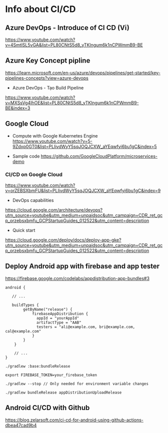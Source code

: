 # Info about CI/CD

## Azure DevOps - Introduce of CI CD (Vi)
https://www.youtube.com/watch?v=4SmtlSL5vGA&list=PL80CNtS5d8_yTKlngum6k1nCPWmmB9-BE

## Azure Key Concept pipline

https://learn.microsoft.com/en-us/azure/devops/pipelines/get-started/key-pipelines-concepts?view=azure-devops

- Azure DevOps - Tạo Build Pipeline 

https://www.youtube.com/watch?v=MXSsVg4IhOE&list=PL80CNtS5d8_yTKlngum6k1nCPWmmB9-BE&index=3


## Google Cloud

- Compute with Google Kubernetes Engine
https://www.youtube.com/watch?v=5-9Zdxp0GT0&list=PLIivdWyY5sqJOQJCXW_aYEqwfyi6bu1gC&index=5

- Sample code
https://github.com/GoogleCloudPlatform/microservices-demo

### CI/CD on Google Cloud

https://www.youtube.com/watch?v=orZEBSXbmFU&list=PLIivdWyY5sqJOQJCXW_aYEqwfyi6bu1gC&index=9

- DevOps capabilities
  
https://cloud.google.com/architecture/devops?utm_source=youtube&utm_medium=unpaidsoc&utm_campaign=CDR_ret_gcp_orzebsxbmfu_GCPStartupGuides_012522&utm_content=description

- Quick start

https://cloud.google.com/deploy/docs/deploy-app-gke?utm_source=youtube&utm_medium=unpaidsoc&utm_campaign=CDR_ret_gcp_orzebsxbmfu_GCPStartupGuides_012522&utm_content=description

## Deploy Android app with firebase and app tester

https://firebase.google.com/codelabs/appdistribution-app-bundles#3

    android {

       // ...

       buildTypes {
            getByName("release") {
                firebaseAppDistribution {
                  appId = "yourAppId"
                  artifactType = "AAB"
                  testers = "ali@example.com, bri@example.com, cal@example.com"
                }
            }
        }

        // ...
    }
```
./gradlew :base:bundleRelease

export FIREBASE_TOKEN=your_firebase_token

./gradlew --stop // Only needed for environment variable changes

./gradlew bundleRelease appDistributionUploadRelease

```

## Android CI/CD with Github

https://blog.zelarsoft.com/ci-cd-for-android-using-github-actions-dbea47cad9b4
